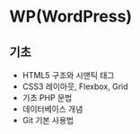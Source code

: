 # WP(WordPress)

## 기초
- HTML5 구조와 시맨틱 태그
- CSS3 레이아웃, Flexbox, Grid
- 기초 PHP 문법
- 데이터베이스 개념
- Git 기본 사용법
